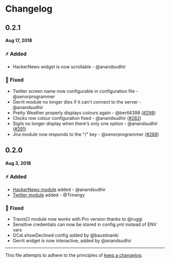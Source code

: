 # Changelog

## 0.2.1 
#### Aug 17, 2018

### ⚡️ Added

* HackerNews widget is now scrollable - @anandsudhir

### 🐞 Fixed

* Twitter screen name now configurable in configuration file - @senorprogrammer
* Gerrit module no longer dies if it can't connect to the server - @anandsudhir
* Pretty Weather properly displays colours again - @bertl4398 ([#298](https://github.com/senorprogrammer/wtf/issues/298))
* Clocks row colour configuration fixed - @anandsudhir ([#282](https://github.com/senorprogrammer/wtf/issues/282))
* Sigils no longer display when there's only one option - @anandsudhir ([#291](https://github.com/senorprogrammer/wtf/issues/291))
* Jira module now responds to the "/" key - @senorprogrammer ([#268](https://github.com/senorprogrammer/wtf/issues/268))

## 0.2.0 
#### Aug 3, 2018

### ⚡️ Added

* [HackerNews module](https://wtfutil.com/modules/hackernews/) added - @anandsudhir
* [Twitter module](https://wtfutil.com/modules/twitter/) added - @Trinergy

### 🐞 Fixed

* TravisCI module now works with Pro version thanks to @ruggi
* Sensitive credentials can now be stored in config.yml instead of ENV vars
* GCal.showDeclined config added by @baustinanki
* Gerrit widget is now interactive, added by @anandsudhir

---

This file attempts to adhere to the principles of [keep a changelog](https://keepachangelog.com/en/1.0.0/).
